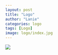 ```yaml
---
layout: post
title: "Logo"
author: "Lanie"
categories: logo
tags: [Logo]
image: logo/index.jpg
---
```

<img src="{{ site.github.url }}/assets/img/logo/1.jpg">
<p></p>
